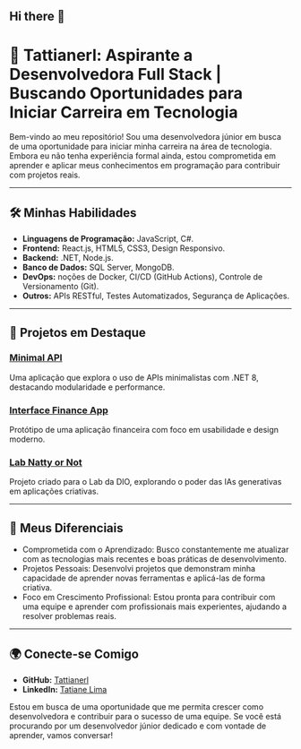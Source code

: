 ## Hi there 👋

<!--
**Tattianerl/Tattianerl** is a ✨ _special_ ✨ repository because its `README.md` (this file) appears on your GitHub profile.

Here are some ideas to get you started:

- 🔭 I’m currently working on ...
- 🌱 I’m currently learning ...
- 👯 I’m looking to collaborate on ...
- 🤔 I’m looking for help with ...
- 💬 Ask me about ...
- 📫 How to reach me: ...
- 😄 Pronouns: ...
- ⚡ Fun fact: ...
-->
# 🌟 **Tattianerl: Aspirante a Desenvolvedora Full Stack | Buscando Oportunidades para Iniciar Carreira em Tecnologia**

Bem-vindo ao meu repositório! Sou uma desenvolvedora júnior em busca de uma oportunidade para iniciar minha carreira na área de tecnologia. Embora eu não tenha experiência formal ainda, estou comprometida em aprender e aplicar meus conhecimentos em programação para contribuir com projetos reais.

---

## 🛠️ **Minhas Habilidades**
- **Linguagens de Programação:** JavaScript, C#.
- **Frontend:** React.js, HTML5, CSS3, Design Responsivo.
- **Backend:** .NET, Node.js.
- **Banco de Dados:** SQL Server, MongoDB.
- **DevOps:** noções de Docker, CI/CD (GitHub Actions), Controle de Versionamento (Git).
- **Outros:** APIs RESTful, Testes Automatizados, Segurança de Aplicações.

---

## 📌 **Projetos em Destaque**

### [Minimal API](https://github.com/Tattianerl/minimal-api)
Uma aplicação que explora o uso de APIs minimalistas com .NET 8, destacando modularidade e performance.

### [Interface Finance App](https://github.com/Tattianerl/interface-finance-app)
Protótipo de uma aplicação financeira com foco em usabilidade e design moderno.

### [Lab Natty or Not](https://github.com/Tattianerl/lab-natty-or-not)
Projeto criado para o Lab da DIO, explorando o poder das IAs generativas em aplicações criativas.

---

## 🎯 **Meus Diferenciais**
- Comprometida com o Aprendizado: Busco constantemente me atualizar com as tecnologias mais recentes e boas práticas de desenvolvimento.
- Projetos Pessoais: Desenvolvi projetos que demonstram minha capacidade de aprender novas ferramentas e aplicá-las de forma criativa.
- Foco em Crescimento Profissional: Estou pronta para contribuir com uma equipe e aprender com profissionais mais experientes, ajudando a resolver problemas reais.

---

## 🌍 **Conecte-se Comigo**
- **GitHub:** [Tattianerl](https://github.com/Tattianerl)
- **LinkedIn:** [Tatiane Lima](https://www.linkedin.com/in/tati-lima85/)
  

Estou em busca de uma oportunidade que me permita crescer como desenvolvedora e contribuir para o sucesso de uma equipe. Se você está procurando por um desenvolvedor júnior dedicado e com vontade de aprender, vamos conversar!

